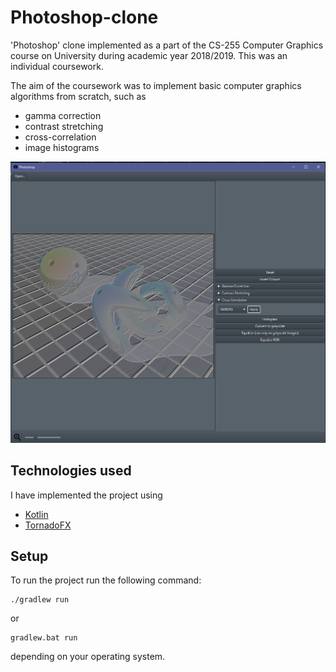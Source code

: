 # Photoshop-clone
'Photoshop' clone implemented as a part of the CS-255 Computer Graphics course on University during academic year 2018/2019. This was an individual coursework.

The aim of the coursework was to implement basic computer graphics algorithms from scratch, such as

- gamma correction
- contrast stretching
- cross-correlation
- image histograms

![Demo](demo.png?raw=true)

## Technologies used

I have implemented the project using

- [Kotlin](https://kotlinlang.org/)
- [TornadoFX](https://tornadofx.io/)


## Setup

To run the project run the following command:

```
./gradlew run
```

or

```
gradlew.bat run
```

depending on your operating system.
